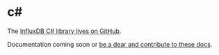 # c#

The [InfluxDB C# library lives on GitHub](https://github.com/ziyasal/InfluxDB.Net).

Documentation coming soon or [be a dear and contribute to these docs](https://github.com/influxdb/influxdb.org).
